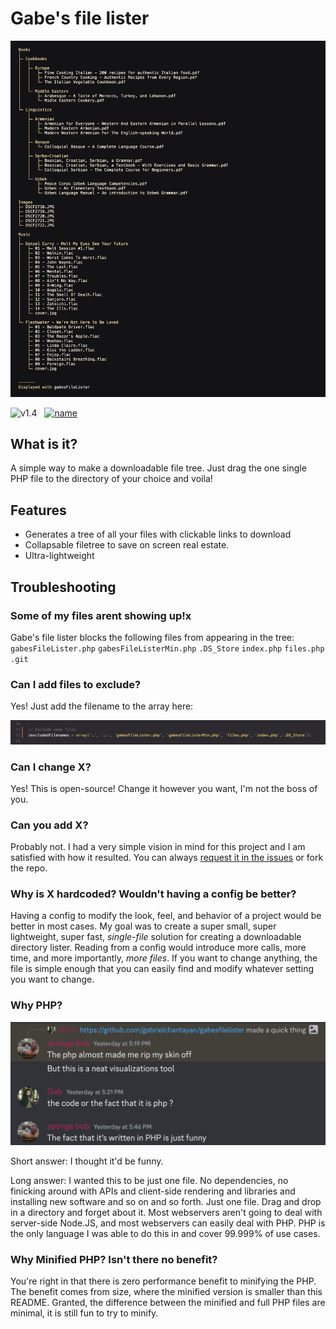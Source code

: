 # Gabe's file lister

![example image](img/head.png)

![v1.4](https://img.shields.io/badge/Version-1.4-blue)   [![name](https://img.shields.io/badge/Changelog-brightgreen)](CHANGELOG.MD)

## What is it?
A simple way to make a downloadable file tree. Just drag the one single PHP file to the directory of your choice and voila!

## Features
- Generates a tree of all your files with clickable links to download
- Collapsable filetree to save on screen real estate.
- Ultra-lightweight

## Troubleshooting
### Some of my files arent showing up!x
Gabe's file lister blocks the following files from appearing in the tree: `gabesFileLister.php` `gabesFileListerMin.php` `.DS_Store` `index.php` `files.php` `.git`

### Can I add files to exclude?
Yes! Just add the filename to the array here:

![Line 76, buddy](img/exclude.png)

### Can I change X?
Yes! This is open-source! Change it however you want, I'm not the boss of you.

### Can you add X?
Probably not. I had a very simple vision in mind for this project and I am satisfied with how it resulted. You can always [request it in the issues](https://github.com/gabrielchantayan/gabesfilelister/issues) or fork the repo. 

### Why is X hardcoded? Wouldn't having a config be better?
Having a config to modify the look, feel, and behavior of a project would be better in most cases. My goal was to create a super small, super lightweight, super fast, *single-file* solution for creating a downloadable directory lister. Reading from a config would introduce more calls, more time, and more importantly, *more files*. If you want to change anything, the file is simple enough that you can easily find and modify whatever setting you want to change.

### Why PHP?
![My friend asking why I wrote it in PHP](img/whyPHP.png)

Short answer: I thought it'd be funny.

Long answer: I wanted this to be just one file. No dependencies, no finicking around with APIs and client-side rendering and libraries and installing new software and so on and so forth. Just one file. Drag and drop in a directory and forget about it. Most webservers aren't going to deal with server-side Node.JS, and most webservers can easily deal with PHP. PHP is the only language I was able to do this in and cover 99.999% of use cases. 

### Why Minified PHP? Isn't there no benefit?
You're right in that there is zero performance benefit to minifying the PHP. The benefit comes from size, where the minified version is smaller than this README. Granted, the difference between the minified and full PHP files are minimal, it is still fun to try to minify.